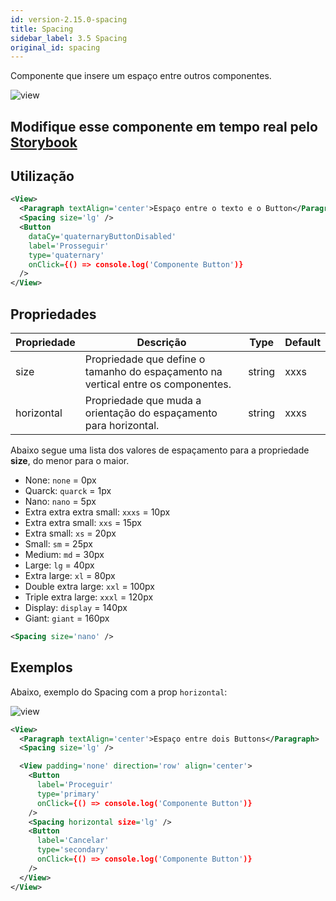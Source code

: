 ```yaml
---
id: version-2.15.0-spacing
title: Spacing
sidebar_label: 3.5 Spacing
original_id: spacing
---
```


Componente que insere um espaço entre outros componentes.

![view](assets/images_components/v2.15.0/spacing_ex1.png)

## Modifique esse componente em tempo real pelo [Storybook](https://ame-miniapp-components.calindra.com.br/storybook/?path=/story/componentes-simples-spacing--basic)

## Utilização

```xml
<View>
  <Paragraph textAlign='center'>Espaço entre o texto e o Button</Paragraph>
  <Spacing size='lg' />
  <Button
    dataCy='quaternaryButtonDisabled'
    label='Prosseguir'
    type='quaternary'
    onClick={() => console.log('Componente Button')}
  />
</View>
```

## Propriedades

| Propriedade | Descrição                                                                         | Type   | Default |
|-------------|-----------------------------------------------------------------------------------|--------|---------|
| size        | Propriedade que define o tamanho do espaçamento na vertical entre os componentes. | string | xxxs    |
| horizontal  | Propriedade que muda a orientação do espaçamento para horizontal.                 | string | xxxs    |

Abaixo segue uma lista dos valores de espaçamento para a propriedade **size**, do menor para o maior.

- None: `none` = 0px
- Quarck: `quarck` = 1px
- Nano: `nano` = 5px
- Extra extra extra small: `xxxs` = 10px
- Extra extra small: `xxs` = 15px
- Extra small: `xs` = 20px
- Small: `sm` = 25px
- Medium: `md` = 30px
- Large: `lg` = 40px
- Extra large: `xl` = 80px
- Double extra large: `xxl` = 100px
- Triple extra large: `xxxl` = 120px
- Display: `display` = 140px
- Giant: `giant` = 160px

```xml
<Spacing size='nano' />
```

## Exemplos

Abaixo, exemplo do Spacing com a prop `horizontal`:

![view](assets/images_components/v2.15.0/spacing_ex2.png)

```xml
<View>
  <Paragraph textAlign='center'>Espaço entre dois Buttons</Paragraph>
  <Spacing size='lg' />

  <View padding='none' direction='row' align='center'>
    <Button
      label='Proceguir'
      type='primary'
      onClick={() => console.log('Componente Button')}
    />
    <Spacing horizontal size='lg' />
    <Button
      label='Cancelar'
      type='secondary'
      onClick={() => console.log('Componente Button')}
    />
  </View>
</View>
```
